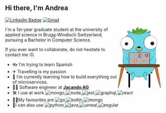 ## Hi there, I'm Andrea

[![Linkedin Badge](https://img.shields.io/badge/Andrea_Mangione-1da1F2?style=flat&logo=Linkedin)](https://www.linkedin.com/in/andrea-mangione-592902156/ "Connect on LinkedIn")
[![Gmail](https://img.shields.io/badge/andrea@mangione.dev-D14836?style=flat&logo=gmail&logoColor=white)](mailto:andrea@mangione.dev )


<a href="https://andrea.mangione.dev/">
<img src="./stack.png" alt="My Stack" align="right" height="200"/>
</a>
I'm a 1st-year graduate student at the university of applied science in Brugg-Windisch Switzerland, pursuing a Bachelor in Computer Science.

If you ever want to collaborate, do not hesitate to contact me :D.

- 👓 I’m trying to learn Spanish
- ✈ Travelling is my passion
- 🌱 I’m currently learning how to build everything out of microservices.
- 👨‍💻 Software engineer at **[Jacando AG](https://www.jacando.com/en/)**
- 🛠 I use at work <img src="https://img.shields.io/badge/MongoDB-4EA94B?style=for-the-badge&logo=mongodb&logoColor=white" alt="mongo" height="13"/>,<img src="https://img.shields.io/badge/Node.js-339933?style=for-the-badge&logo=nodedotjs&logoColor=white" alt="node" height="13"/>,<img src="https://img.shields.io/badge/Jest-C21325?style=for-the-badge&logo=jest&logoColor=white" alt="jest" height="13"/>,<img src="https://img.shields.io/badge/GraphQl-E10098?style=for-the-badge&logo=graphql&logoColor=white" alt="graphql" height="13"/>,<img src="https://img.shields.io/badge/React-20232A?style=for-the-badge&logo=react&logoColor=61DAFB" alt="react" height="13"/>
- 🐱‍🏍My favourites are <img src="https://img.shields.io/badge/Go-00ADD8?style=for-the-badge&logo=go&logoColor=white" alt="go" height="13"/>,<img src="https://img.shields.io/badge/Kotlin-0095D5?&style=for-the-badge&logo=kotlin&logoColor=white" alt="koltin" height="13"/>,<img src="https://img.shields.io/badge/MongoDB-4EA94B?style=for-the-badge&logo=mongodb&logoColor=white" alt="mongo" height="13"/>
- 🧨I can also use <img src="https://img.shields.io/badge/Python-3776AB?style=for-the-badge&logo=python&logoColor=white" alt="python" height="13"/>,<img src="https://img.shields.io/badge/Java-ED8B00?style=for-the-badge&logo=java&logoColor=white" alt="java" height="13"/>,<img src="https://img.shields.io/badge/-Unreal%20Engine-313131?style=for-the-badge&logo=unreal-engine&logoColor=white" alt="unreal" height="13"/>,<img src="https://img.shields.io/badge/Angular-DD0031?style=for-the-badge&logo=angular&logoColor=white" alt="angular" height="13"/>

